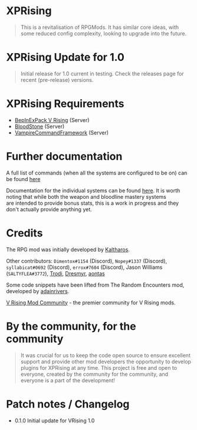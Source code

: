 # XPRising

> This is a revitalisation of RPGMods. It has similar core ideas, with some reduced config complexity, looking to upgrade into the future.

# XPRising Update for 1.0

> Initial release for 1.0 current in testing. Check the releases page for recent (pre-release) versions.

# XPRising Requirements

- [BepInExPack V Rising](https://v-rising.thunderstore.io/package/BepInEx/BepInExPack_V_Rising/) (Server)
- [BloodStone](https://v-rising.thunderstore.io/package/deca/Bloodstone/) (Server)
- [VampireCommandFramework](https://v-rising.thunderstore.io/package/deca/VampireCommandFramework/) (Server)

# Further documentation

A full list of commands (when all the systems are configured to be on) can be found [here](Command.md)

Documentation for the individual systems can be found [here](Documentation.md). It is worth noting that while both the weapon and bloodline mastery systems\
are intended to provide bonus stats, this is a work in progress and they don't actually provide anything yet.


# Credits

The RPG mod was initially developed by [Kaltharos](https://github.com/Kaltharos).

Other contributors:
`Dimentox#1154` (Discord), `Nopey#1337` (Discord), `syllabicat#0692` (Discord), `errox#7604` (Discord), Jason Williams (`SALTYFLEA#3772`), [Trodi](https://github.com/oscarpedrero), [Dresmyr](https://github.com/Darkon47), [aontas](https://github.com/aontas)

Some code snippets have been lifted from The Random Encounters mod, developed by [adainrivers](https://github.com/adainrivers/randomencounters).

[V Rising Mod Community](https://discord.gg/vrisingmods) - the premier community for V Rising mods.

# By the community, for the community

> It was crucial for us to keep the code open source to ensure excellent support and provide other mod developers the opportunity to develop plugins for XPRising at any time. This project is free and open to everyone, created by the community for the community, and everyone is a part of the development!

# Patch notes / Changelog

- 0.1.0 Initial update for VRising 1.0